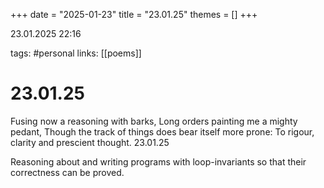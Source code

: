 +++
date = "2025-01-23"
title = "23.01.25"
themes = []
+++

23.01.2025 22:16

tags: #personal
links: [[poems]]

# 23.01.25

Fusing now a reasoning with barks,
Long orders painting me a mighty pedant,
Though the track of things does bear itself more prone:
To rigour, clarity and prescient thought.
23.01.25

Reasoning about and writing programs with loop-invariants so that their correctness can be proved.